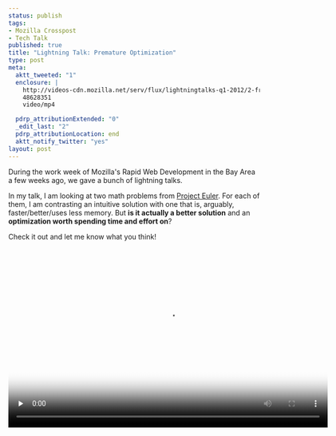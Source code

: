 ```yaml
--- 
status: publish
tags: 
- Mozilla Crosspost
- Tech Talk
published: true
title: "Lightning Talk: Premature Optimization"
type: post
meta: 
  aktt_tweeted: "1"
  enclosure: |
    http://videos-cdn.mozilla.net/serv/flux/lightningtalks-q1-2012/2-fred-premature-optimization.mp4
    48628351
    video/mp4

  pdrp_attributionExtended: "0"
  _edit_last: "2"
  pdrp_attributionLocation: end
  aktt_notify_twitter: "yes"
layout: post
---
```

During the work week of Mozilla's Rapid Web Development in the Bay Area a few weeks ago, we gave a bunch of lightning talks.

In my talk, I am looking at two math problems from <a href="http://projecteuler.net/">Project Euler</a>. For each of them, I am contrasting an intuitive solution with one that is, arguably, faster/better/uses less memory. But <strong>is it actually a better solution</strong> and an <strong>optimization worth spending time and effort on</strong>?

Check it out and let me know what you think!

<video id="movie" width="640" height="360" preload="none" controls poster="/media/wp/2012/03/mozilla_wht.png">
  <source src="http://videos-cdn.mozilla.net/serv/flux/lightningtalks-q1-2012/2-fred-premature-optimization.webm" type='video/webm; codecs="vp8, vorbis"' />
  <source src="http://videos-cdn.mozilla.net/serv/flux/lightningtalks-q1-2012/2-fred-premature-optimization.ogv" type='video/ogg; codecs="theora, vorbis"' />
  <source src="http://videos-cdn.mozilla.net/serv/flux/lightningtalks-q1-2012/2-fred-premature-optimization.mp4" />
  <p>Download video as <a href="http://videos-cdn.mozilla.net/serv/flux/lightningtalks-q1-2012/2-fred-premature-optimization.mp4">MP4</a>, <a href="http://videos-cdn.mozilla.net/serv/flux/lightningtalks-q1-2012/2-fred-premature-optimization.webm">WebM</a>, or <a href="http://videos-cdn.mozilla.net/serv/flux/lightningtalks-q1-2012/2-fred-premature-optimization.ogv">Ogg</a>.</p>
</video>
